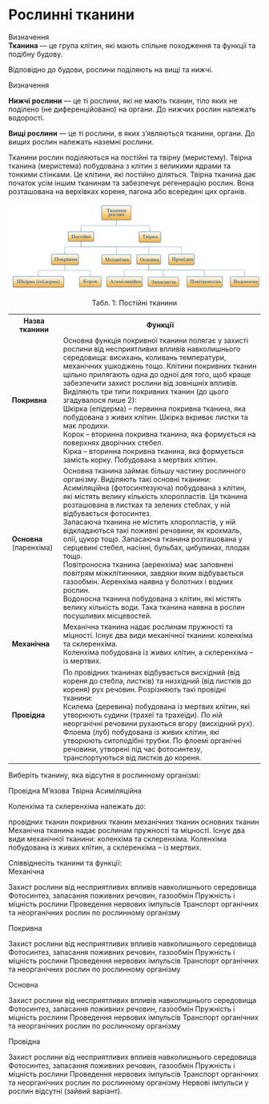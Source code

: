 # Рослиннi тканини

<p>
<div class="wrap-eoz">
<span class="eoz">Визначення</span>
<div class="eoz-text">
<b>Тканина</b> — це група клiтин, якi мають спiльне походження та функцiї та подiбну будову.
</div>
</div>
</p>

Вiдповiдно до будови, рослини подiляють на вищi та нижчi.

<p>
<div class="eoz-wrap">
<span class="eoz">Визначення</span>
<div class="eoz-text">
<p><b>Нижчi рослини</b> — це тi рослини, якi не мають тканин, тiло яких не подiлено (не диференцiйовано) на органи. До нижчих рослин належать водоростi.</p>
<b>Вищi рослини</b> — це тi рослини, в яких з’являються тканини, органи. До вищих рослин належать наземнi рослини.
</div>
</div>
</p>

Тканини рослин подiляються на <span class="p1">постiйнi</span> та <span class="p1">твiрну</span> (меристему). Твiрна тканина (меристема) побудована з клiтин з великими ядрами та тонкими стiнками. Це клiтини, якi постiйно дiляться. Твiрна тканина дає початок усiм iншим тканинам та забезпечує регенерацiю рослин. Вона розташована на верхiвках кореня, пагона або всерединi цих органiв.

![Тканини рослин](2.1.png)

<p align="center">
Табл. 1: Постійні тканини
</p>


<table>
<tr>
    <th>Назва тканини</th>
    <th>Функції</th>
</tr>
<tr>
    <td class="center"><b>Покривна</b></th>
    <td class="left">Основна функція покривної тканини полягає у захисті рослини від несприятливих впливів навколишнього середовища: висихань, коливань температури, механічних ушкоджень тощо. Клітини покривних тканин щільно прилягають одна до одної для того, щоб краще забезпечити захист рослини від зовнішніх впливів. Виділяють три типи покривних тканин (до цього згадувалося лише 2):<br/>
    <span class="p1">Шкірка</span> (епідерма) – первинна покривна тканина, яка побудована з живих клітин. Шкірка вкриває листки та має продихи.<br/>
    <span class="p1">Корок</span> – вторинна покривна тканина, яка формується на поверхнях дворічних стебел.<br/>
    <span class="p1">Кірка</span> – вторинна покривна тканина, яка формується замість корку. Побудована з мертвих клітин.</th>
</tr>
  <tr>
    <td class="center"><b>Основна</b> (паренхіма)</td>
    <td class="left">Основна тканина займає більшу частину рослинного організму. Виділяють такі основні тканини:<br/>
    <span class="p1">Асиміляційна</span> (фотосинтезуюча) побудована з клітин, які містять велику кількість хлоропластів. Ця тканина розташована в листках та зелених стеблах, у ній відбувається фотосинтез.<br/>
    <span class="p1">Запасаюча тканина не містить хлоропластів</span>, у ній відкладаються такі поживні речовини, як крохмаль, олії, цукор тощо. Запасаюча тканина розташована у серцевині стебел, насінні, бульбах, цибулинах, плодах тощо.<br/>
    <span class="p1">Повітроносна тканина</span> (аеренхіма) має заповнені повітрям міжклітинники, завдяки яким відбувається газообмін. Аеренхіма наявна у болотних і водних рослин.<br/>
    <span class="p1">Водоносна тканина побудована з клітин</span>, які містять велику кількість води. Така тканина наявна в рослин посушливих місцевостей.</td>
  </tr>
  <tr>
    <td class="center"><b>Механічна</b></td>
    <td class="left">Механічна тканина надає рослинам пружності та міцності. Існує два види механічної тканини: <span class="p1">коленхіма</span> та <span class="p1">склеренхіма</span>.<br/>
    Коленхіма побудована із живих клітин, а склеренхіма – із мертвих.</td>
  </tr>
  <tr>
    <td class="center"><b>Провідна</b></td>
    <td class="left">По провідних тканинах відбувається висхідний (від кореня до стебла, листків) та низхідний (від листків до кореня) рух речовин. Розрізняють такі провідні тканини:<br/>
    <span class="p1">Ксилема</span> (деревина) побудована із мертвих клітин, які утворюють судини (трахеї та трахеїди). По ній неорганічні речовини рухаються вгору (висхідний рух).<br/>
    <span class="p1">Флоема</span> (луб) побудована із живих клітин, які утворюють ситоподібні трубки. По флоемі органічні речовини, утворені під час фотосинтезу, транспортуються від листків до кореня.</td>
  </tr>
</table>

<quiz correctLabel="correct" incorrectLabel="incorrect!" checkLabel="check ansert">
    <question text="">
        <p>Виберіть тканину, яка відсутня в рослинному організмі:</p>
        <answer>Провідна</answer>
        <answer correct>М’язова </answer>
        <answer>Твірна</answer>
        <answer>Асиміляційна</answer>
    </question>
    <question text="">
        <p>Коленхіма та склеренхіма належать до:</p>
        <answer>провідних тканин</answer>
        <answer>покривних тканин</answer>
        <answer correct>механічних тканин</answer>
        <answer>основних тканин</answer>
        <explanation>
        Механічна тканина надає рослинам пружності та міцності. Існує два види механічної тканини: коленхіма та склеренхіма. Коленхіма побудована із живих клітин, а склеренхіма – із мертвих.
        </explanation>
    </question>
    <question text="">
        <p>Співвіднесіть тканини та функції:</br>
        Механічна</p>
        <answer>Захист рослини від несприятливих впливів навколишнього середовища</answer>
        <answer>Фотосинтез, запасання поживних речовин, газообмін</answer>
        <answer correct>Пружність і міцність рослини</answer>
        <answer>Проведення нервових імпульсів</answer>
        <answer>Транспорт органічних та неорганічних рослин по рослинному організму</answer>
    </question>
    <question text="">
        <p>Покривна</p>
        <answer correct>Захист рослини від несприятливих впливів навколишнього середовища</answer>
        <answer>Фотосинтез, запасання поживних речовин, газообмін</answer>
        <answer>Пружність і міцність рослини</answer>
        <answer>Проведення нервових імпульсів</answer>
        <answer>Транспорт органічних та неорганічних рослин по рослинному організму</answer>
    </question>
    <question text="">
        <p>Основна</p>
        <answer>Захист рослини від несприятливих впливів навколишнього середовища</answer>
        <answer correct>Фотосинтез, запасання поживних речовин, газообмін</answer>
        <answer>Пружність і міцність рослини</answer>
        <answer>Проведення нервових імпульсів</answer>
        <answer>Транспорт органічних та неорганічних рослин по рослинному організму</answer>
    </question>
    <question text="">
        <p>Провідна</p>
        <answer>Захист рослини від несприятливих впливів навколишнього середовища</answer>
        <answer>Фотосинтез, запасання поживних речовин, газообмін</answer>
        <answer>Пружність і міцність рослини</answer>
        <answer>Проведення нервових імпульсів</answer>
        <answer correct>Транспорт органічних та неорганічних рослин по рослинному організму</answer>
    <explanation>
        Нервові імпульси у рослин відсутні (зайвий варіант).
    </explanation>
    </question>
</quiz>


